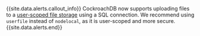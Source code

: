 {{site.data.alerts.callout_info}}
 CockroachDB now supports uploading files to a [user-scoped file storage](use-userfile-for-bulk-operations.html) using a SQL connection. We recommend using `userfile` instead of `nodelocal`, as it is user-scoped and more secure.
{{site.data.alerts.end}}
